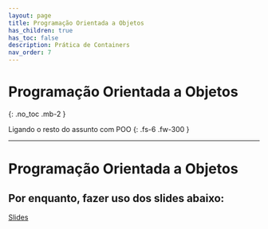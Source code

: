 ```yaml
---
layout: page
title: Programação Orientada a Objetos
has_children: true
has_toc: false
description: Prática de Containers
nav_order: 7
---
```


# Programação Orientada a Objetos
{: .no_toc .mb-2 }

Ligando o resto do assunto com POO
{: .fs-6 .fw-300 }

---

# Programação Orientada a Objetos

## Por enquanto, fazer uso dos slides abaixo:

[Slides](https://docs.google.com/presentation/d/1_mG0_GY2Z7e1q97jKDBV9xpbP51GhaRrc__7LbzmO1g/edit)

